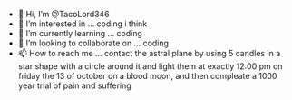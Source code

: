 - 👋 Hi, I’m @TacoLord346
- 👀 I’m interested in ... coding i think
- 🌱 I’m currently learning ... coding
- 💞️ I’m looking to collaborate on ... coding
- 📫 How to reach me ... contact the astral plane by using 5 candles in a star shape with a circle around it and light them at exactly 12:00 pm on friday the 13 of october on a blood moon, and then compleate a 1000 year trial of pain and suffering

<!---
TacoLord346/TacoLord346 is a ✨ special ✨ repository because its `README.md` (this file) appears on your GitHub profile.
You can click the Preview link to take a look at your changes.
--->
